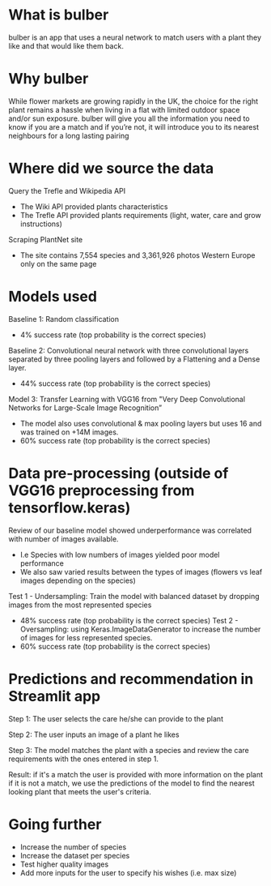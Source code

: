 # What is bulber

bulber is an app that uses a neural network to match users with a plant they like and that would like them back.

# Why bulber

While flower markets are growing rapidly in the UK, the choice for the right plant remains a hassle when living in a flat with limited outdoor space and/or sun exposure.
bulber will give you all the information you need to know if you are a match and if you’re not, it will introduce you to its nearest neighbours for a long lasting pairing

# Where did we source the data

Query the Trefle and Wikipedia API
- The Wiki API provided plants characteristics
- The Trefle API provided plants requirements (light, water, care and grow instructions)

Scraping PlantNet site
- The site contains 7,554 species and 3,361,926 photos Western Europe only on the same page

# Models used

Baseline 1: Random classification
- 4% success rate (top probability is the correct species)

Baseline 2: Convolutional neural network with three convolutional layers separated by three pooling layers and followed by a Flattening and a Dense layer.
- 44% success rate (top probability is the correct species)

Model 3: Transfer Learning with VGG16 from "Very Deep Convolutional Networks for Large-Scale Image Recognition”
- The model also uses convolutional & max pooling layers but uses 16 and was trained on +14M images.
- 60% success rate (top probability is the correct species)

# Data pre-processing (outside of VGG16 preprocessing from tensorflow.keras)

Review of our baseline model showed underperformance was correlated with number of images available.
- I.e Species with low numbers of images yielded poor model performance
- We also saw varied results between the types of images (flowers vs leaf images depending on the species)

Test 1 - Undersampling: Train the model with balanced dataset by dropping images from the most represented species
- 48% success rate (top probability is the correct species)
Test 2 - Oversampling: using Keras.ImageDataGenerator to increase the number of images for less represented species.
- 60% success rate (top probability is the correct species)

# Predictions and recommendation in Streamlit app

Step 1: The user selects the care he/she can provide to the plant

Step 2: The user inputs an image of a plant he likes

Step 3: The model matches the plant with a species and review the care requirements with the ones entered in step 1.

Result:
if it's a match the user is provided with more information on the plant
if it is not a match, we use the predictions of the model to find the nearest looking plant that meets the user's criteria.

# Going further

- Increase the number of species
- Increase the dataset per species
- Test higher quality images
- Add more inputs for the user to specify his wishes (i.e. max size)
